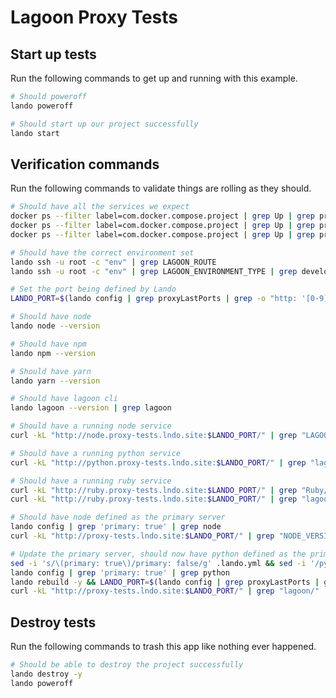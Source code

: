 Lagoon Proxy Tests
=======================

Start up tests
--------------

Run the following commands to get up and running with this example.

```bash
# Should poweroff
lando poweroff

# Should start up our project successfully
lando start
```

Verification commands
---------------------

Run the following commands to validate things are rolling as they should.

```bash
# Should have all the services we expect
docker ps --filter label=com.docker.compose.project | grep Up | grep proxytests_node_1
docker ps --filter label=com.docker.compose.project | grep Up | grep proxytests_python_1
docker ps --filter label=com.docker.compose.project | grep Up | grep proxytests_ruby_1

# Should have the correct environment set
lando ssh -u root -c "env" | grep LAGOON_ROUTE
lando ssh -u root -c "env" | grep LAGOON_ENVIRONMENT_TYPE | grep development

# Set the port being defined by Lando
LANDO_PORT=$(lando config | grep proxyLastPorts | grep -o "http: '[0-9]*'" | awk -F"'" '{print $2}')

# Should have node
lando node --version

# Should have npm
lando npm --version

# Should have yarn
lando yarn --version

# Should have lagoon cli
lando lagoon --version | grep lagoon

# Should have a running node service
curl -kL "http://node.proxy-tests.lndo.site:$LANDO_PORT/" | grep "LAGOON="

# Should have a running python service
curl -kL "http://python.proxy-tests.lndo.site:$LANDO_PORT/" | grep "lagoon/"

# Should have a running ruby service
curl -kL "http://ruby.proxy-tests.lndo.site:$LANDO_PORT/" | grep "Ruby/"
curl -kL "http://ruby.proxy-tests.lndo.site:$LANDO_PORT/" | grep "lagoon/"

# Should have node defined as the primary server
lando config | grep 'primary: true' | grep node
curl -kL "http://proxy-tests.lndo.site:$LANDO_PORT/" | grep "NODE_VERSION"

# Update the primary server, should now have python defined as the primary server
sed -i 's/\(primary: true\)/primary: false/g' .lando.yml && sed -i '/python:/,/primary: false/s/primary: false/primary: true/' .lando.yml
lando config | grep 'primary: true' | grep python
lando rebuild -y && LANDO_PORT=$(lando config | grep proxyLastPorts | grep -o "http: '[0-9]*'" | awk -F"'" '{print $2}')
curl -kL "http://proxy-tests.lndo.site:$LANDO_PORT/" | grep "lagoon/"
```

Destroy tests
-------------

Run the following commands to trash this app like nothing ever happened.

```bash
# Should be able to destroy the project successfully
lando destroy -y
lando poweroff
```
